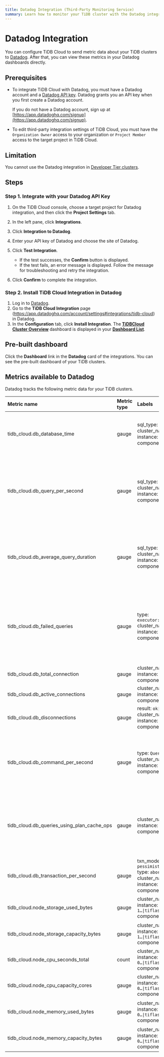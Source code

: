 ```yaml
---
title: Datadog Integration (Third-Party Monitoring Service)
summary: Learn how to monitor your TiDB cluster with the Datadog integration.
---
```


# Datadog Integration

You can configure TiDB Cloud to send metric data about your TiDB clusters to [Datadog](https://www.datadoghq.com/). After that, you can view these metrics in your Datadog dashboards directly.

## Prerequisites

- To integrate TiDB Cloud with Datadog, you must have a Datadog account and a [Datadog API key](https://app.datadoghq.com/organization-settings/api-keys). Datadog grants you an API key when you first create a Datadog account.

    If you do not have a Datadog account, sign up at [https://app.datadoghq.com/signup](https://app.datadoghq.com/signup).

- To edit third-party integration settings of TiDB Cloud, you must have the `Organization Owner` access to your organization or `Project Member` access to the target project in TiDB Cloud.

## Limitation

You cannot use the Datadog integration in [Developer Tier clusters](/tidb-cloud/select-cluster-tier.md#developer-tier).

## Steps

### Step 1. Integrate with your Datadog API Key

1. On the TiDB Cloud console, choose a target project for Datadog integration, and then click the **Project Settings** tab.
2. In the left pane, click **Integrations**.
3. Click **Integration to Datadog**.
4. Enter your API key of Datadog and choose the site of Datadog.
5. Click **Test Integration**.

    - If the test successes, the **Confirm** button is displayed.
    - If the test fails, an error message is displayed. Follow the message for troubleshooting and retry the integration.

6. Click **Confirm** to complete the integration.

### Step 2. Install TiDB Cloud Integration in Datadog

1. Log in to [Datadog](https://app.datadoghq.com).
2. Go to the **TiDB Cloud Integration** page (<https://app.datadoghq.com/account/settings#integrations/tidb-cloud>) in Datadog.
3. In the **Configuration** tab, click **Install Integration**. The [**TiDBCloud Cluster Overview**](https://app.datadoghq.com/dash/integration/30586/tidbcloud-cluster-overview) dashboard is displayed in your [**Dashboard List**](https://app.datadoghq.com/dashboard/lists).

## Pre-built dashboard

Click the **Dashboard** link in the **Datadog** card of the integrations. You can see the pre-built dashboard of your TiDB clusters.

## Metrics available to Datadog

Datadog tracks the following metric data for your TiDB clusters.

| Metric name  | Metric type | Labels | Description                                   |
| :------------| :---------- | :------| :----------------------------------------------------- |
| tidb_cloud.db_database_time| gauge | sql_type: `Select\|Insert\|...`<br/>cluster_name: `<cluster name>`<br/>instance: `tidb-0\|tidb-1…`<br/>component: `tidb` | A time model statistic that is the sum of all process' CPU consumption plus the sum of non-idle wait time. |
| tidb_cloud.db_query_per_second| gauge | sql_type: `Select\|Insert\|...`<br/>cluster_name: `<cluster name>`<br/>instance: `tidb-0\|tidb-1…`<br/>component: `tidb` | The number of SQL statements executed per second on all TiDB instances, which is counted according to SELECT, INSERT, UPDATE, and other types of statements. |
| tidb_cloud.db_average_query_duration| gauge | sql_type: `Select\|Insert\|...`<br/>cluster_name: `<cluster name>`<br/>instance: `tidb-0\|tidb-1…`<br/>component: `tidb` | The duration between the time that the client's network request is sent to TiDB and the time that the request is returned to the client after TiDB has executed it. |
| tidb_cloud.db_failed_queries| gauge | type: `executor:xxxx\|parser:xxxx\|...`<br/>cluster_name: `<cluster name>`<br/>instance: `tidb-0\|tidb-1…`<br/>component: `tidb` | The statistics of error types (such as syntax errors and primary key conflicts) according to the errors occurred when executing SQL statements per second on each TiDB instance. |
| tidb_cloud.db_total_connection| gauge | cluster_name: `<cluster name>`<br/>instance: `tidb-0\|tidb-1…`<br/>component: `tidb` | Current number of connections in your TiDB server. |
| tidb_cloud.db_active_connections| gauge | cluster_name: `<cluster name>`<br/>instance: `tidb-0\|tidb-1…`<br/>component: `tidb` | The number of active connection. |
| tidb_cloud.db_disconnections| gauge | result: `ok\|error\|undetermined`<br/>cluster_name: `<cluster name>`<br/>instance: `tidb-0\|tidb-1…`<br/>component: `tidb` | The number of clients disconnected. |
| tidb_cloud.db_command_per_second| gauge | type: `Query\|StmtPrepare\|...`<br/>cluster_name: `<cluster name>`<br/>instance: `tidb-0\|tidb-1…`<br/>component: `tidb` | The number of commands processed by TiDB per second, which is classified according to the success or failure of command execution results. |
| tidb_cloud.db_queries_using_plan_cache_ops| gauge | cluster_name: `<cluster name>`<br/>instance: `tidb-0\|tidb-1…`<br/>component: `tidb` | The statistics of queries using Plan Cache per second. The execution plan cache only supports the prepared statement command. |
| tidb_cloud.db_transaction_per_second| gauge | txn_mode: `pessimistic\|optimistic`<br/>type: `abort\|commit\|...`<br/>cluster_name: `<cluster name>`<br/>instance: `tidb-0\|tidb-1…`<br/>component: `tidb` | The number of transactions executed per second. |
| tidb_cloud.node_storage_used_bytes | gauge | cluster_name: `<cluster name>`<br/>instance: `tikv-0\|tikv-1…\|tiflash-0\|tiflash-1…`<br/>component: `tikv\|tiflash` | The disk usage bytes of TiKV/TiFlash nodes. |
| tidb_cloud.node_storage_capacity_bytes | gauge | cluster_name: `<cluster name>`<br/>instance: `tikv-0\|tikv-1…\|tiflash-0\|tiflash-1…`<br/>component: `tikv\|tiflash` | The disk capacity bytes of TiKV/TiFlash nodes. |
| tidb_cloud.node_cpu_seconds_total | count | cluster_name: `<cluster name>`<br/>instance: `tidb-0\|tidb-1…\|tikv-0…\|tiflash-0…`<br/>component: `tidb\|tikv\|tiflash` | The CPU usage of TiDB/TiKV/TiFlash nodes. |
| tidb_cloud.node_cpu_capacity_cores | gauge | cluster_name: `<cluster name>`<br/>instance: `tidb-0\|tidb-1…\|tikv-0…\|tiflash-0…`<br/>component: `tidb\|tikv\|tiflash` | The CPU limit cores of TiDB/TiKV/TiFlash nodes. |
| tidb_cloud.node_memory_used_bytes | gauge | cluster_name: `<cluster name>`<br/>instance: `tidb-0\|tidb-1…\|tikv-0…\|tiflash-0…`<br/>component: `tidb\|tikv\|tiflash` | The used memory bytes of TiDB/TiKV/TiFlash nodes. |
| tidb_cloud.node_memory_capacity_bytes | gauge | cluster_name: `<cluster name>`<br/>instance: `tidb-0\|tidb-1…\|tikv-0…\|tiflash-0…`<br/>component: `tidb\|tikv\|tiflash` | The memory capacity bytes of TiDB/TiKV/TiFlash nodes. |
